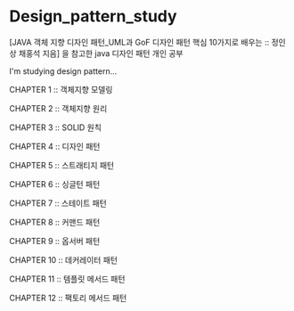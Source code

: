 # Design_pattern_study
[JAVA 객체 지향 디자인 패턴_UML과 GoF 디자인 패턴 핵심 10가지로 배우는 :: 정인상 채홍석 지음] 을 참고한 java 디자인 패턴 개인 공부

I'm studying design pattern...

CHAPTER 1 :: 객체지향 모델링

CHAPTER 2 :: 객체지향 원리

CHAPTER 3 :: SOLID 원칙

CHAPTER 4 :: 디자인 패턴

CHAPTER 5 :: 스트래티지 패턴

CHAPTER 6 :: 싱글턴 패턴

CHAPTER 7 :: 스테이트 패턴

CHAPTER 8 :: 커맨드 패턴

CHAPTER 9 :: 옵서버 패턴

CHAPTER 10 :: 데커레이터 패턴

CHAPTER 11 :: 템플릿 메서드 패턴

CHAPTER 12 :: 팩토리 메서드 패턴
